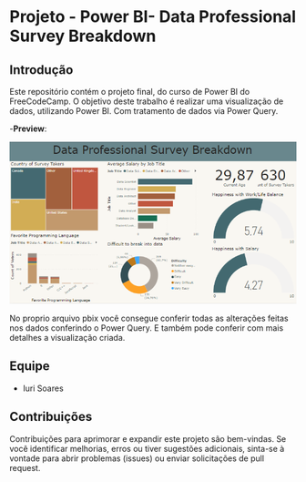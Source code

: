 # Projeto - Power BI- Data Professional Survey Breakdown

## Introdução
Este repositório contém o projeto final, do curso de Power BI do FreeCodeCamp. O objetivo deste trabalho é realizar uma visualização de dados, utilizando Power BI. Com tratamento de dados via Power Query. 

-**Preview**: 

![imagem_principal.png](imagem_principal.png)

No proprio arquivo pbix você consegue conferir todas as alterações feitas nos dados conferindo o Power Query. E também pode conferir com mais detalhes a visualização criada.

## Equipe
- Iuri Soares

## Contribuições

Contribuições para aprimorar e expandir este projeto são bem-vindas. Se você identificar melhorias, erros ou tiver sugestões adicionais, sinta-se à vontade para abrir problemas (issues) ou enviar solicitações de pull request.
